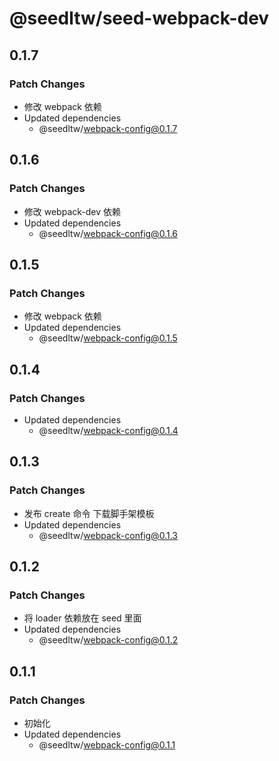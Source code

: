 # @seedltw/seed-webpack-dev

## 0.1.7

### Patch Changes

- 修改 webpack 依赖
- Updated dependencies
  - @seedltw/webpack-config@0.1.7

## 0.1.6

### Patch Changes

- 修改 webpack-dev 依赖
- Updated dependencies
  - @seedltw/webpack-config@0.1.6

## 0.1.5

### Patch Changes

- 修改 webpack 依赖
- Updated dependencies
  - @seedltw/webpack-config@0.1.5

## 0.1.4

### Patch Changes

- Updated dependencies
  - @seedltw/webpack-config@0.1.4

## 0.1.3

### Patch Changes

- 发布 create 命令 下载脚手架模板
- Updated dependencies
  - @seedltw/webpack-config@0.1.3

## 0.1.2

### Patch Changes

- 将 loader 依赖放在 seed 里面
- Updated dependencies
  - @seedltw/webpack-config@0.1.2

## 0.1.1

### Patch Changes

- 初始化
- Updated dependencies
  - @seedltw/webpack-config@0.1.1
